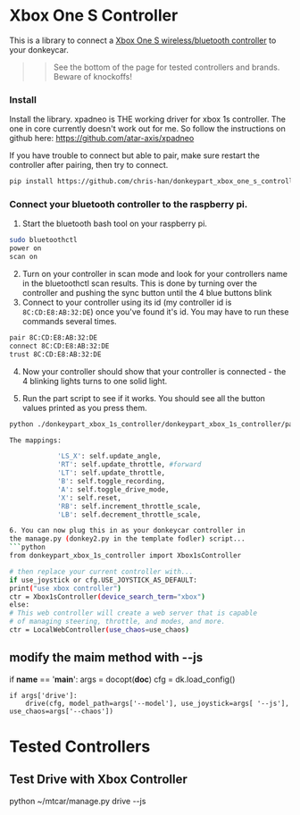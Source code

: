 
# Xbox One S Controller
This is a library to connect a [Xbox One S wireless/bluetooth controller](https://www.xbox.com/en-US/xbox-one/accessories/controllers/blue-wireless-controller) to your donkeycar.
 
 >> See the bottom of the page for tested controllers and brands. Beware of knockoffs!



### Install
Install the library.
xpadneo is THE working driver for xbox 1s controller. The one in core currently doesn't work out for me. So follow the instructions on github here:
https://github.com/atar-axis/xpadneo

If you have trouble to connect but able to pair, make sure restart the controller after pairing, then try to connect. 

```bash
pip install https://github.com/chris-han/donkeypart_xbox_one_s_controller.git
```


### Connect your bluetooth controller to the raspberry pi.
1. Start the bluetooth bash tool on your raspberry pi.
```bash
sudo bluetoothctl
power on
scan on
```

2. Turn on your controller in scan mode and look for your controllers name in the bluetoothctl scan results.  This is done by turning over the controller and pushing the sync button until the 4 blue buttons blink
3. Connect to your controller using its id (my controller id is `8C:CD:E8:AB:32:DE`) once you've found it's id. You may have to run these commands several times.
```bash
pair 8C:CD:E8:AB:32:DE
connect 8C:CD:E8:AB:32:DE
trust 8C:CD:E8:AB:32:DE
```
4. Now your controller should show that your controller is connected - the 4 blinking lights turns to one solid light.

5. Run the part script to see if it works. You should see all the button values printed as you press them.
```bash
python ./donkeypart_xbox_1s_controller/donkeypart_xbox_1s_controller/part.py log

The mappings:

            'LS_X': self.update_angle,
            'RT': self.update_throttle, #forward
            'LT': self.update_throttle,
            'B': self.toggle_recording,
            'A': self.toggle_drive_mode,
            'X': self.reset,            
            'RB': self.increment_throttle_scale, 
            'LB': self.decrement_throttle_scale,

6. You can now plug this in as your donkeycar controller in
the manage.py (donkey2.py in the template fodler) script...
```python
from donkeypart_xbox_1s_controller import Xbox1sController 

# then replace your current controller with...
if use_joystick or cfg.USE_JOYSTICK_AS_DEFAULT: 
print("use xbox controller") 
ctr = Xbox1sController(device_search_term="xbox") 
else: 
# This web controller will create a web server that is capable 
# of managing steering, throttle, and modes, and more. 
ctr = LocalWebController(use_chaos=use_chaos) 


```
## modify the __maim__ method with --js
if __name__ == '__main__':
    args = docopt(__doc__)
    cfg = dk.load_config()

    if args['drive']:
        drive(cfg, model_path=args['--model'], use_joystick=args[ '--js'], use_chaos=args['--chaos'])



# Tested Controllers

## Test Drive with Xbox Controller

python ~/mtcar/manage.py drive --js

```
